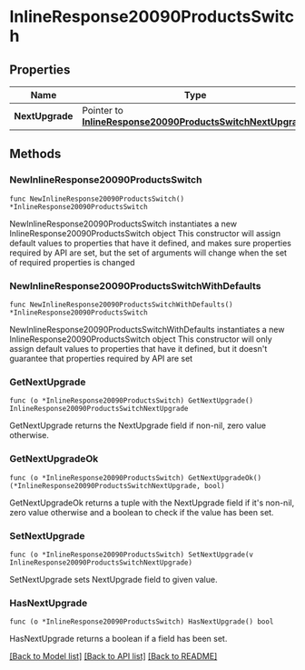 # InlineResponse20090ProductsSwitch

## Properties

Name | Type | Description | Notes
------------ | ------------- | ------------- | -------------
**NextUpgrade** | Pointer to [**InlineResponse20090ProductsSwitchNextUpgrade**](InlineResponse20090ProductsSwitchNextUpgrade.md) |  | [optional] 

## Methods

### NewInlineResponse20090ProductsSwitch

`func NewInlineResponse20090ProductsSwitch() *InlineResponse20090ProductsSwitch`

NewInlineResponse20090ProductsSwitch instantiates a new InlineResponse20090ProductsSwitch object
This constructor will assign default values to properties that have it defined,
and makes sure properties required by API are set, but the set of arguments
will change when the set of required properties is changed

### NewInlineResponse20090ProductsSwitchWithDefaults

`func NewInlineResponse20090ProductsSwitchWithDefaults() *InlineResponse20090ProductsSwitch`

NewInlineResponse20090ProductsSwitchWithDefaults instantiates a new InlineResponse20090ProductsSwitch object
This constructor will only assign default values to properties that have it defined,
but it doesn't guarantee that properties required by API are set

### GetNextUpgrade

`func (o *InlineResponse20090ProductsSwitch) GetNextUpgrade() InlineResponse20090ProductsSwitchNextUpgrade`

GetNextUpgrade returns the NextUpgrade field if non-nil, zero value otherwise.

### GetNextUpgradeOk

`func (o *InlineResponse20090ProductsSwitch) GetNextUpgradeOk() (*InlineResponse20090ProductsSwitchNextUpgrade, bool)`

GetNextUpgradeOk returns a tuple with the NextUpgrade field if it's non-nil, zero value otherwise
and a boolean to check if the value has been set.

### SetNextUpgrade

`func (o *InlineResponse20090ProductsSwitch) SetNextUpgrade(v InlineResponse20090ProductsSwitchNextUpgrade)`

SetNextUpgrade sets NextUpgrade field to given value.

### HasNextUpgrade

`func (o *InlineResponse20090ProductsSwitch) HasNextUpgrade() bool`

HasNextUpgrade returns a boolean if a field has been set.


[[Back to Model list]](../README.md#documentation-for-models) [[Back to API list]](../README.md#documentation-for-api-endpoints) [[Back to README]](../README.md)


